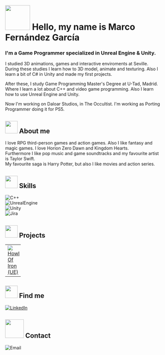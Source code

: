 


# <img src = "https://media.giphy.com/media/26Fxy3Iz1ari8oytO/giphy.gif" width = "80"> Hello, my name is Marco Fernández García
### I'm a Game Programmer specialized in Unreal Engine & Unity.

I studied 3D animations, games and interactive enviroments at Seville. During these studies I learn how to 3D model, animate and texturing. Also I learn a bit of C# in Unity and made my first projects.

After these, I study Game Programming Master's Degree at U-Tad, Madrid. Where I learn a lot about C++ and video game programming. Also I learn how to use Unreal Engine and Unity.


Now I'm working on Daloar Studios, in The Occultist. I'm working as Porting Programmer doing it for PS5. 



## <img src = "https://media.giphy.com/media/kC8QA2OYWOADK0e1Uk/giphy.gif" width = "40"> About me 

I love RPG third-person games and action games. Also I like fantasy and magic games. I love Horion Zero Dawn and Kingdom Hearts. </br>
Furthermore I like pop music and game soundtracks and my favourite artist is Taylor Swift. </br>
My favourite saga is Harry Potter, but also I like movies and action series.

## <img src = "https://media.giphy.com/media/WnCVJZqLBkM42IUJZs/giphy.gif" width = "40"> Skills

![C++](https://img.shields.io/badge/C++-FF0040?style=for-the-badge&logo=c&logoColor=black&labelColor=D8D8D8)</br>
![UnrealEngine](https://img.shields.io/badge/Unreal_Engine-FF0040?style=for-the-badge&logo=unrealengine&logoColor=black&labelColor=D8D8D8)</br>
![Unity](https://img.shields.io/badge/Unity-FF0040?style=for-the-badge&logo=unity&logoColor=black&labelColor=D8D8D8)</br>
![Jira](https://img.shields.io/badge/Jira-FF0040?style=for-the-badge&logo=Atlassian&logoColor=black&labelColor=D8D8D8)</br>

## <img src = "https://media.giphy.com/media/Vv3whmM9XJpqE/giphy.gif" width = "40"> Projects

<table style="width:10%">
  <tr>
    <td>
	<a href="https://github.com/MarcoFercia/Public_HowlOfIron">
  		<img src="https://user-images.githubusercontent.com/98056691/198890769-36bb5561-cfa9-4b86-9977-61b25088a4ea.png">
	</a>
	<a href="https://github.com/MarcoFercia/Public_HowlOfIron">Howl Of Iron (UE)</a>
	</td>	  
	<td>
	<a href="https://github.com/MarcoFercia/U-tad-Practices">
  		<img src="https://user-images.githubusercontent.com/98056691/198890184-07684205-270a-4449-8e0b-21dc79a5a87a.jpg">
	</a>
	<a href="https://github.com/MarcoFercia/U-tad-Practices">Practices U-tad</a>
	</td>	  
	 <td>
	<a href="https://github.com/MarcoFercia/PrisionDelCoso">
  		<img src="https://user-images.githubusercontent.com/98056691/198891037-958dc590-724f-4b59-9bf2-01a7cc61f170.png">
	</a>
	<a href="https://github.com/MarcoFercia/PrisionDelCoso">Prision Del Coso</a>
	</td>	 
  </tr>
</table>

## <img src = "https://media.giphy.com/media/3BMX9JtQImFgdbZbIV/giphy.gif" width = "40"> Find me 
[![LinkedIn](https://img.shields.io/badge/LinkedIn-Marco_Fernández_García-FF0040?style=for-the-badge&logo=linkedin&logoColor=black&labelColor=D8D8D8)](https://www.linkedin.com/in/marco-antonio-fern%C3%A1ndez-garcia-b47b62214/)</br>


## <img src = "https://media.giphy.com/media/htjx404WQPeEgwZ9Wl/giphy.gif" width = "60"> Contact
![Email](https://img.shields.io/badge/Email-marcoferciatr@gmail.com-FF0040?style=for-the-badge&logo=Gmail&logoColor=black&labelColor=D8D8D8)
</br>



<!---

- 👋 Hi, I’m @MarcoFercia
- 👀 I’m interested VideoGames and Programming
- 🌱 I’m currently learning C++ and Unreal Engine
- 💞️ I’m working on Howl Of Iron
- 📫 You can write me on marcoferciatr@gmail.com or https://www.linkedin.com/in/marco-antonio-fern%C3%A1ndez-garcia-b47b62214
- 


MarcoFercia/MarcoFercia is a ✨ special ✨ repository because its `README.md` (this file) appears on your GitHub profile.
You can click the Preview link to take a look at your changes.



